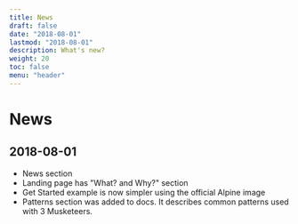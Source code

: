 ```yaml
---
title: News
draft: false
date: "2018-08-01"
lastmod: "2018-08-01"
description: What's new?
weight: 20
toc: false
menu: "header"
---
```


# News

## 2018-08-01

- News section
- Landing page has "What? and Why?" section
- Get Started example is now simpler using the official Alpine image
- Patterns section was added to docs. It describes common patterns used with 3 Musketeers.